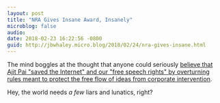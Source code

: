 ```yaml
---
layout: post
title: "NRA Gives Insane Award, Insanely"
microblog: false
audio: 
date: 2018-02-23 16:22:56 -0800
guid: http://jbwhaley.micro.blog/2018/02/24/nra-gives-insane.html
---
```

The mind boggles at the thought that anyone could seriously [believe that Ajit Pai "saved the Internet" and our "free speech rights" by overturning rules meant to protect the free flow of ideas from corporate intervention](https://arstechnica.com/tech-policy/2018/02/nra-gives-ajit-pai-courage-award-and-gun-for-saving-the-internet). 

Hey, the world needs *a few* liars and lunatics, right?
